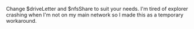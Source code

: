 Change $driveLetter and $nfsShare to suit your needs.  I'm tired of explorer crashing when I'm not on my main network so I made this as a temporary workaround.

